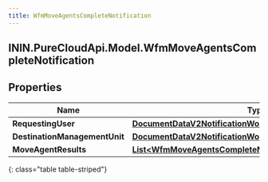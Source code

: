 ```yaml
---
title: WfmMoveAgentsCompleteNotification
---
```

## ININ.PureCloudApi.Model.WfmMoveAgentsCompleteNotification

## Properties

|Name | Type | Description | Notes|
|------------ | ------------- | ------------- | -------------|
| **RequestingUser** | [**DocumentDataV2NotificationWorkspace**](DocumentDataV2NotificationWorkspace.html) |  | [optional] |
| **DestinationManagementUnit** | [**DocumentDataV2NotificationWorkspace**](DocumentDataV2NotificationWorkspace.html) |  | [optional] |
| **MoveAgentResults** | [**List&lt;WfmMoveAgentsCompleteNotificationMoveAgentResults&gt;**](WfmMoveAgentsCompleteNotificationMoveAgentResults.html) |  | [optional] |
{: class="table table-striped"}


